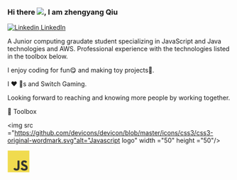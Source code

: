 ### Hi there <img src="https://raw.githubusercontent.com/MartinHeinz/MartinHeinz/master/wave.gif" width="30px">, I am zhengyang Qiu

[![Linkedin](https://i.stack.imgur.com/gVE0j.png) LinkedIn](https://www.linkedin.com/in/zhengyangqiu/)


A Junior computing graudate student specializing in JavaScript and Java technologies and AWS. Professional experience with the technologies listed in the toolbox below.

I enjoy coding for fun😋 and making toy projects🎈.

I ❤️ 🐶s and Switch Gaming.

Looking forward to reaching and knowing more people by working together.

🧰 Toolbox

<img src ="https://github.com/devicons/devicon/blob/master/icons/css3/css3-original-wordmark.svg"alt="Javascript logo" width ="50" height ="50"/>

<img src ="https://github.com/devicons/devicon/blob/master/icons/javascript/javascript-original.svg" alt="Javascript logo" width ="50" height ="50"/> 




<!--
**zhengyangqiu/zhengyangqiu** is a ✨ _special_ ✨ repository because its `README.md` (this file) appears on your GitHub profile.

Here are some ideas to get you started:

- 🔭 I’m currently working on ...
- 🌱 I’m currently learning ...
- 👯 I’m looking to collaborate on ...
- 🤔 I’m looking for help with ...
- 💬 Ask me about ...
- 📫 How to reach me: ...
- 😄 Pronouns: ...
- ⚡ Fun fact: ...
-->

